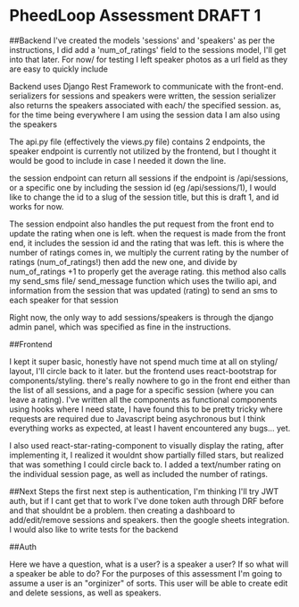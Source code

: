 # __PheedLoop Assessment DRAFT 1__

##Backend
I've created the models 'sessions' and 'speakers' as per the instructions, I did add a 'num_of_ratings' field to the sessions model, I'll get into that later. For now/ for testing I left speaker photos as a url field as they are easy to quickly include

Backend uses Django Rest Framework to communicate with the front-end.  serializers for sessions and speakers were written, the session serializer also returns the speakers associated with each/ the specified session. as, for the time being everywhere I am using the session data I am also using the speakers

The api.py file (effectively the views.py file) contains 2 endpoints, the speaker endpoint is currently not utilized by the frontend, but I thought it would be good to include in case I needed it down the line.

the session endpoint can return all sessions if the endpoint is /api/sessions, or a specific one by including the session id (eg /api/sessions/1), I would like to change the id to a slug of the session title, but this is draft 1, and id works for now.

The session endpoint also handles the put request from the front end to update the rating when one is left.
when the request is made from the front end, it includes the session id and the rating that was left. this is where the number of ratings comes in, we multiply the current rating by the number of ratings (num_of_ratings!) then add the new one, and divide by num_of_ratings +1 to properly get the average rating. this method also calls my send_sms file/ send_message function which uses the twilio api, and information from the session that was updated (rating) to send an sms to each speaker for that session

Right now, the only way to add sessions/speakers is through the django admin panel, which was specified as fine in the instructions.

##Frontend

I kept it super basic, honestly have not spend much time at all on styling/ layout, I'll circle back to it later. but the frontend uses react-bootstrap for components/styling. there's really nowhere to go in the front end either than the list of all sessions, and a page for a specific session (where you can leave a rating).
I've written all the components as functional components using hooks where I need state, I have found this to be pretty tricky where requests are required due to Javascript being asychronous but I think everything works as expected, at least I havent encountered any bugs... yet.

I also used react-star-rating-component to visually display the rating, after implementing it, I realized it wouldnt show partially filled stars, but realized that was something I could circle back to. I added a text/number rating on the individual session page, as well as included the number of ratings.


##Next Steps
the first next step is authentication, I'm thinking I'll try JWT auth, but if I cant get that to work I've done token auth through DRF before and that shouldnt be a problem. then creating a dashboard to add/edit/remove sessions and speakers. then the google sheets integration. I would also like to write tests for the backend

##Auth

Here we have a question, what is a user? is a speaker a user? If so what will a speaker be able to do?
For the purposes of this assessment I'm going to assume a user is an "orginizer" of sorts. This user will be able to create edit and delete sessions, as well as speakers.